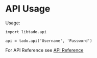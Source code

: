 # API Usage

Usage:

``` { .python .select .copy }
import libtado.api

api = tado.api('Username', 'Password')
```

For API Reference see [API Reference](../api/reference.md)
